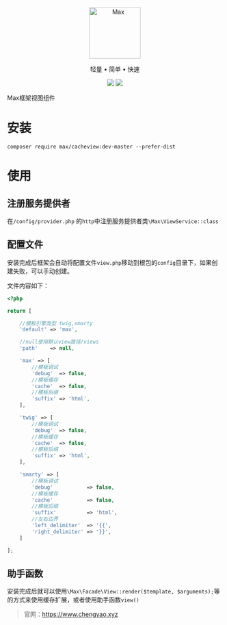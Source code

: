 <br>

<p align="center">
<img src="https://raw.githubusercontent.com/topyao/max/master/public/favicon.ico" width="120" alt="Max">
</p>

<p align="center">轻量 • 简单 • 快速</p>

<p align="center">
<img src="https://img.shields.io/badge/php-%3E%3D7.0.9-brightgreen">
<img src="https://img.shields.io/badge/license-apache%202-blue">
</p>

Max框架视图组件

# 安装

```
composer require max/cacheview:dev-master --prefer-dist
```

# 使用

## 注册服务提供者

在`/config/provider.php` 的`http`中注册服务提供者类`\Max\ViewService::class`

## 配置文件

安装完成后框架会自动将配置文件`view.php`移动到根包的`config`目录下，如果创建失败，可以手动创建。

文件内容如下：

```php
<?php

return [

    //模板引擎类型 twig,smarty
    'default' => 'max',

    //null使用默认view路径/views
    'path'    => null,

    'max' => [
        //模板调试
        'debug'  => false,
        //模板缓存
        'cache'  => false,
        //模板后缀
        'suffix' => 'html',
    ],

    'twig' => [
        //模板调试
        'debug'  => false,
        //模板缓存
        'cache'  => false,
        //模板后缀
        'suffix' => 'html',
    ],

    'smarty' => [
        //模板调试
        'debug'           => false,
        //模板缓存
        'cache'           => false,
        //模板后缀
        'suffix'          => 'html',
        //左右边界
        'left_delimiter'  => '{{',
        'right_delimiter' => '}}',
    ]

];

```

## 助手函数

安装完成后就可以使用`\Max\Facade\View::render($template, $arguments);`等的方式来使用缓存扩展，或者使用助手函数`view()`

> 官网：https://www.chengyao.xyz
